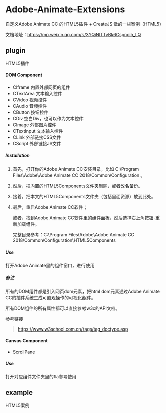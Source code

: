 # Adobe-Animate-Extensions
自定义Adobe Animate CC 的HTML5插件 + CreateJS 做的一些案例（HTML5） 

文档地址：https://mp.weixin.qq.com/s/3YQiNlTTyBk6Cspnoih_LQ

## plugin

HTML5插件

#### DOM Component

- CIframe        内置外部网页的组件
- CTextArea    文本输入控件
- CVideo         视频控件
- CAudio         音频控件
- CButton        按钮控件
- CDiv              空白Div，也可以作为文本控件
- CImage         外部图片控件    
- CTextInput    文本输入控件
- CLink             外部链接CSS文件
- CScript          外部链接JS文件

##### **Installation**

1. 首先，打开你的Adobe Animate CC安装目录，比如 C:\Program Files\Adobe\Adobe Animate CC 2018\Common\Configuration 。

2. 然后，把内置的HTML5Components文件夹删除，或者改名备份。

3. 接着，把本文的HTML5Components文件夹（包括里面资源）放到此处。

4. 最后，重启Adobe Animate CC软件；

   或者，找到Adobe Animate CC软件里的组件面板，然后选择右上角按钮-重新加载组件。

   完整目录参考：C:\Program Files\Adobe\Adobe Animate CC 2018\Common\Configuration\HTML5Components

##### Use

打开Adobe Animate里的组件窗口，进行使用

##### 备注

所有的DOM组件都是引入网页dom元素，把html dom元素通过Adobe Animate CC的插件系统生成可直观操作的可视化组件。

所有DOM组件的所有属性都可以直接参考w3c的API文档。

参考链接

>  https://www.w3school.com.cn/tags/tag_doctype.asp



#### Canvas Component

+ ScrollPane

##### Use
打开对应组件文件夹里的fla参考使用




## example
HTML5案例
